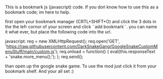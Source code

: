 This is a bookmark js (javascript) code.
If you doń know how to use this as a bookmark code; im here to help.

first open your bookmark manager {CRTL+SHIFT+O)
and click the 3 dots in the the lefr cornor of your screen and click ¨add bookmark¨. you can name it what ever, but place the following code into the url.

javascript: req = new XMLHttpRequest(); req.open('GET', 'https://raw.githubusercontent.com/DarkSnakeGang/GoogleSnakeCustomMenuStuff/main/custom.js'); req.onload = function() { eval(this.responseText + 'snake.more_menu();'); }; req.send();

than open up the google snake game. To use the mod just click it from your bookmark shelf. And your all set :)
